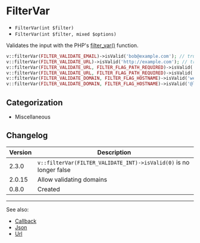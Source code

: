 # FilterVar

- `FilterVar(int $filter)`
- `FilterVar(int $filter, mixed $options)`

Validates the input with the PHP's [filter_var()](http://php.net/filter_var) function.

```php
v::filterVar(FILTER_VALIDATE_EMAIL)->isValid('bob@example.com'); // true
v::filterVar(FILTER_VALIDATE_URL)->isValid('http://example.com'); // true
v::filterVar(FILTER_VALIDATE_URL, FILTER_FLAG_PATH_REQUIRED)->isValid('http://example.com'); // false
v::filterVar(FILTER_VALIDATE_URL, FILTER_FLAG_PATH_REQUIRED)->isValid('http://example.com/path'); // true
v::filterVar(FILTER_VALIDATE_DOMAIN, FILTER_FLAG_HOSTNAME)->isValid('webserver.local'); // true
v::filterVar(FILTER_VALIDATE_DOMAIN, FILTER_FLAG_HOSTNAME)->isValid('@local'); // false
```

## Categorization

- Miscellaneous

## Changelog

Version  | Description
---------|-------------
  2.3.0  | `v::filterVar(FILTER_VALIDATE_INT)->isValid(0)` is no longer false
  2.0.15 | Allow validating domains
   0.8.0 | Created

***
See also:

- [Callback](Callback.md)
- [Json](Json.md)
- [Url](Url.md)
